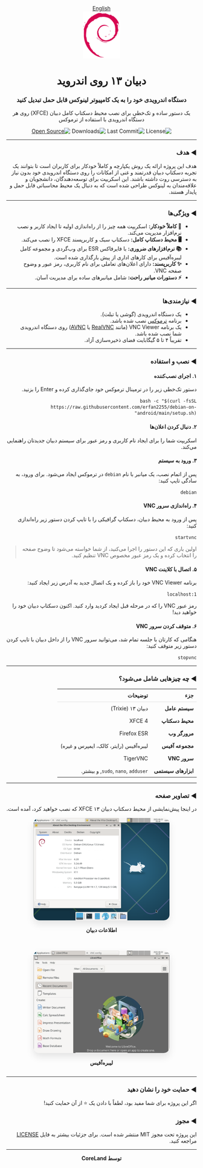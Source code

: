 <!DOCTYPE html>
<html lang="fa" dir="rtl">
<head>
    <meta charset="UTF-8">
    <meta name="viewport" content="width=device-width, initial-scale=1.0">
</head>
<body>

<div align="center">
    <a href="README.md">English</a>
</div>

<div align="center">
    <img src="https://github.com/erfan2255/debian-on-android/blob/main/Images/Openlogo-debianV2.svg" alt="Debian Logo" width="100"/>
    <h1>دبیان ۱۳ روی اندروید</h1>
    <h3>دستگاه اندرویدی خود را به یک کامپیوتر لینوکس قابل حمل تبدیل کنید</h3>
    <p>یک دستور ساده و تک‌خطی برای نصب محیط دسکتاپ کامل دبیان (XFCE) روی هر دستگاه اندرویدی با استفاده از ترموکس</p>
    <p>
        <img src="https://img.shields.io/github/license/erfan2255/Debian-On-Android?style=square" alt="License">
        <img src="https://img.shields.io/github/last-commit/erfan2255/Debian-On-Android?style=square" alt="Last Commit">
        <img src="https://img.shields.io/github/downloads/erfan2255/Debian-On-Android/total?style=square" alt="Downloads">
        <a href="https://opensource.org"><img src="https://badges.frapsoft.com/os/v1/open-source.svg?v=103" alt="Open Source"></a>
    </p>
</div>

<hr>

<h3>◄ هدف</h3>
<p>هدف این پروژه ارائه یک روش یکپارچه و کاملاً خودکار برای کاربران است تا بتوانند یک تجربه دسکتاپ دبیان قدرتمند و غنی از امکانات را روی دستگاه اندرویدی خود بدون نیاز به دسترسی روت داشته باشند. این اسکریپت برای توسعه‌دهندگان، دانشجویان و علاقه‌مندان به لینوکس طراحی شده است که به دنبال یک محیط محاسباتی قابل حمل و پایدار هستند.</p>

<hr>

<h3>◄ ویژگی‌ها</h3>
<ul>
    <li><strong>🚀 کاملاً خودکار:</strong> اسکریپت همه چیز را از راه‌اندازی اولیه تا ایجاد کاربر و نصب نرم‌افزار مدیریت می‌کند.</li>
    <li><strong>🖥️ محیط دسکتاپ کامل:</strong> دسکتاپ سبک و کاربرپسند XFCE را نصب می‌کند.</li>
    <li><strong>📚 نرم‌افزارهای ضروری:</strong> با فایرفاکس ESR برای وب‌گردی و مجموعه کامل لیبره‌آفیس برای کارهای اداری از پیش بارگذاری شده است.</li>
    <li><strong>✨ کاربرپسند:</strong> دارای اعلان‌های تعاملی برای نام کاربری، رمز عبور و وضوح صفحه VNC.</li>
    <li><strong>⚡ دستورات میانبر راحت:</strong> شامل میانبرهای ساده برای مدیریت آسان.</li>
</ul>

<hr>

<h3>◄ نیازمندی‌ها</h3>
<ul>
    <li>یک دستگاه اندرویدی (گوشی یا تبلت).</li>
    <li>برنامه <a href="https://f-droid.org/en/packages/com.termux/">ترموکس</a> نصب شده باشد.</li>
    <li>یک برنامه VNC Viewer (مانند <a href="https://play.google.com/store/apps/details?id=com.realvnc.viewer.android">RealVNC</a> یا <a href="https://play.google.com/store/apps/details?id=com.gaurav.avnc">AVNC</a>) روی دستگاه اندرویدی شما نصب شده باشد.</li>
    <li>تقریباً ۴ تا ۵ گیگابایت فضای ذخیره‌سازی آزاد.</li>
</ul>

<hr>

<h3>◄ نصب و استفاده</h3>

<h4>۱. اجرای نصب‌کننده</h4>
<p>دستور تک‌خطی زیر را در ترمینال ترموکس خود جای‌گذاری کرده و Enter را بزنید.</p>
<pre><code>bash -c "$(curl -fsSL https://raw.githubusercontent.com/erfan2255/debian-on-android/main/setup.sh)"</code></pre>

<h4>۲. دنبال کردن اعلان‌ها</h4>
<p>اسکریپت شما را برای ایجاد نام کاربری و رمز عبور برای سیستم دبیان جدیدتان راهنمایی می‌کند.</p>

<h4>۳. ورود به سیستم</h4>
<p>پس از اتمام نصب، یک میانبر با نام <code>debian</code> در ترموکس ایجاد می‌شود. برای ورود، به سادگی تایپ کنید:</p>
<pre><code>debian</code></pre>

<h4>۴. راه‌اندازی سرور VNC</h4>
<p>پس از ورود به محیط دبیان، دسکتاپ گرافیکی را با تایپ کردن دستور زیر راه‌اندازی کنید:</p>
<pre><code>startvnc</code></pre>
<blockquote>اولین باری که این دستور را اجرا می‌کنید، از شما خواسته می‌شود تا وضوح صفحه را انتخاب کرده و یک رمز عبور مخصوص VNC تنظیم کنید.</blockquote>

<h4>۵. اتصال با کلاینت VNC</h4>
<p>برنامه VNC Viewer خود را باز کرده و یک اتصال جدید به آدرس زیر ایجاد کنید:</p>
<pre><code>localhost:1</code></pre>
<p>رمز عبور VNC را که در مرحله قبل ایجاد کردید وارد کنید. اکنون دسکتاپ دبیان خود را خواهید دید!</p>

<h4>۶. متوقف کردن سرور VNC</h4>
<p>هنگامی که کارتان با جلسه تمام شد، می‌توانید سرور VNC را از داخل دبیان با تایپ کردن دستور زیر متوقف کنید:</p>
<pre><code>stopvnc</code></pre>

<hr>

<h3>◄ چه چیزهایی شامل می‌شود؟</h3>
<table width="100%" style="border-collapse: collapse;">
    <thead>
        <tr style="border-bottom: 1px solid #ddd;">
            <th style="padding: 8px; text-align: right;">جزء</th>
            <th style="padding: 8px; text-align: right;">توضیحات</th>
        </tr>
    </thead>
    <tbody>
        <tr>
            <td style="padding: 8px;"><strong>سیستم عامل</strong></td>
            <td style="padding: 8px;">دبیان ۱۳ (Trixie)</td>
        </tr>
        <tr>
            <td style="padding: 8px;"><strong>محیط دسکتاپ</strong></td>
            <td style="padding: 8px;">XFCE 4</td>
        </tr>
        <tr>
            <td style="padding: 8px;"><strong>مرورگر وب</strong></td>
            <td style="padding: 8px;">Firefox ESR</td>
        </tr>
        <tr>
            <td style="padding: 8px;"><strong>مجموعه آفیس</strong></td>
            <td style="padding: 8px;">لیبره‌آفیس (رایتر، کالک، ایمپرس و غیره)</td>
        </tr>
        <tr>
            <td style="padding: 8px;"><strong>سرور VNC</strong></td>
            <td style="padding: 8px;">TigerVNC</td>
        </tr>
        <tr>
            <td style="padding: 8px;"><strong>ابزارهای سیستمی</strong></td>
            <td style="padding: 8px;"><code>sudo</code>, <code>nano</code>, <code>adduser</code>, و بیشتر.</td>
        </tr>
    </tbody>
</table>

<hr>

<h3>◄ تصاویر صفحه</h3>
<p>در اینجا پیش‌نمایشی از محیط دسکتاپ دبیان ۱۳ XFCE که نصب خواهید کرد، آمده است.</p>

<div style="display: flex; justify-content: center; align-items: center; flex-wrap: wrap; gap: 2rem; margin-top: 1rem;">
    <div style="text-align: center;">
        <img src="https://github.com/erfan2255/debian-on-android/blob/main/Images/IMG_20250823_181327.png" alt="Debian info" style="width: 400px; max-width: 90%; border-radius: 15px; box-shadow: 0 10px 20px rgba(0,0,0,0.1);"/>
        <p><strong>اطلاعات دبیان</strong></p>
    </div>
    <div style="text-align: center;">
        <img src="https://github.com/erfan2255/debian-on-android/blob/main/Images/IMG_20250823_181349.png" alt="Libre Office" style="width: 400px; max-width: 90%; border-radius: 15px; box-shadow: 0 10px 20px rgba(0,0,0,0.1);"/>
        <p><strong>لیبره‌آفیس</strong></p>
    </div>
</div>

<hr>

<h3>◄ حمایت خود را نشان دهید</h3>
<p>اگر این پروژه برای شما مفید بود، لطفاً با دادن یک ⭐ از آن حمایت کنید!</p>

<h3>◄ مجوز</h3>
<p>این پروژه تحت مجوز MIT منتشر شده است. برای جزئیات بیشتر به فایل <a href="https://github.com/erfan2255/Debian-On-Android/blob/main/LICENSE">LICENSE</a> مراجعه کنید.</p>

<hr>
<div align="center">
    <p><strong>توسط CoreLand</strong></p>
</div>

</body>
</html>